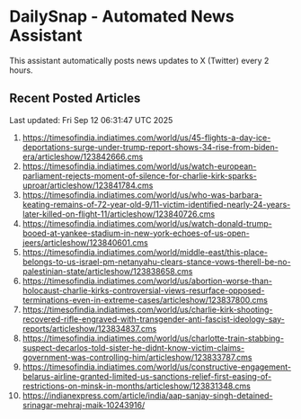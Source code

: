# DailySnap - Automated News Assistant

This assistant automatically posts news updates to X (Twitter) every 2 hours.

## Recent Posted Articles

Last updated: Fri Sep 12 06:31:47 UTC 2025

1. https://timesofindia.indiatimes.com/world/us/45-flights-a-day-ice-deportations-surge-under-trump-report-shows-34-rise-from-biden-era/articleshow/123842666.cms
2. https://timesofindia.indiatimes.com/world/us/watch-european-parliament-rejects-moment-of-silence-for-charlie-kirk-sparks-uproar/articleshow/123841784.cms
3. https://timesofindia.indiatimes.com/world/us/who-was-barbara-keating-remains-of-72-year-old-9/11-victim-identified-nearly-24-years-later-killed-on-flight-11/articleshow/123840726.cms
4. https://timesofindia.indiatimes.com/world/us/watch-donald-trump-booed-at-yankee-stadium-in-new-york-echoes-of-us-open-jeers/articleshow/123840601.cms
5. https://timesofindia.indiatimes.com/world/middle-east/this-place-belongs-to-us-israel-pm-netanyahu-clears-stance-vows-therell-be-no-palestinian-state/articleshow/123838658.cms
6. https://timesofindia.indiatimes.com/world/us/abortion-worse-than-holocaust-charlie-kirks-controversial-views-resurface-opposed-terminations-even-in-extreme-cases/articleshow/123837800.cms
7. https://timesofindia.indiatimes.com/world/us/charlie-kirk-shooting-recovered-rifle-engraved-with-transgender-anti-fascist-ideology-say-reports/articleshow/123834837.cms
8. https://timesofindia.indiatimes.com/world/us/charlotte-train-stabbing-suspect-decarlos-told-sister-he-didnt-know-victim-claims-government-was-controlling-him/articleshow/123833787.cms
9. https://timesofindia.indiatimes.com/world/us/constructive-engagement-belarus-airline-granted-limited-us-sanctions-relief-first-easing-of-restrictions-on-minsk-in-months/articleshow/123831348.cms
10. https://indianexpress.com/article/india/aap-sanjay-singh-detained-srinagar-mehraj-maik-10243916/
